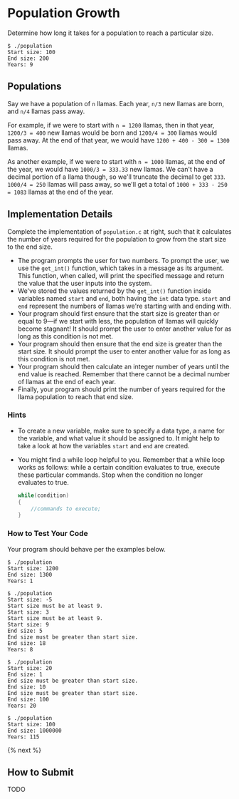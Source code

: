 # Population Growth

Determine how long it takes for a population to reach a particular size.

```
$ ./population
Start size: 100
End size: 200
Years: 9
```

## Populations

Say we have a population of `n` llamas. Each year, `n/3` new llamas are born, and `n/4` llamas pass away.

For example, if we were to start with `n = 1200` llamas, then in that year, `1200/3 = 400` new llamas would be born and `1200/4 = 300` llamas would pass away. At the end of that year, we would have `1200 + 400 - 300 = 1300` llamas.

As another example, if we were to start with `n = 1000` llamas, at the end of the year, we would have `1000/3 = 333.33` new llamas. We can't have a decimal portion of a llama though, so we'll truncate the decimal to get `333`. `1000/4 = 250` llamas will pass away, so we'll get a total of `1000 + 333 - 250 = 1083` llamas at the end of the year.

## Implementation Details

Complete the implementation of `population.c` at right, such that it calculates the number of years required for the population to grow from the start size to the end size.

* The program prompts the user for two numbers. To prompt the user, we use the `get_int()` function, which takes in a message as its argument. This function, when called, will print the specified message and return the value that the user inputs into the system.
* We've stored the values returned by the `get_int()` function inside variables named `start` and `end`, both having the `int` data type. `start` and `end` represent the numbers of llamas we're starting with and ending with.
* Your program should first ensure that the start size is greater than or equal to 9—if we start with less, the population of llamas will quickly become stagnant! It should prompt the user to enter another value for as long as this condition is not met.
* Your program should then ensure that the end size is greater than the start size. It should prompt the user to enter another value for as long as this condition is not met.
* Your program should then calculate an integer number of years until the end value is reached. Remember that there cannot be a decimal number of llamas at the end of each year.
* Finally, your program should print the number of years required for the llama population to reach that end size.

### Hints

* To create a new variable, make sure to specify a data type, a name for the variable, and what value it should be assigned to. It might help to take a look at how the variables `start` and `end` are created.

* You might find a while loop helpful to you. Remember that a while loop works as follows: while a certain condition evaluates to true, execute these particular commands. Stop when the condition no longer evaluates to true.
    ```C
    while(condition)
    {
        //commands to execute;
    }
    ```


### How to Test Your Code

Your program should behave per the examples below.


```
$ ./population
Start size: 1200
End size: 1300
Years: 1
```

```
$ ./population
Start size: -5
Start size must be at least 9.
Start size: 3
Start size must be at least 9.
Start size: 9
End size: 5
End size must be greater than start size.
End size: 18
Years: 8
```

```
$ ./population
Start size: 20
End size: 1
End size must be greater than start size.
End size: 10
End size must be greater than start size.
End size: 100
Years: 20
```

```
$ ./population
Start size: 100
End size: 1000000
Years: 115
```

{% next %}

## How to Submit

TODO
